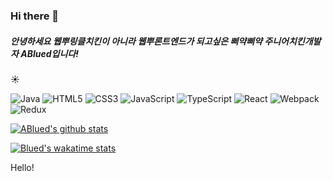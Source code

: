 ### Hi there 👋

<!--
**ABlued/ABlued** is a ✨ _special_ ✨ repository because its `README.md` (this file) appears on your GitHub profile.
[![ABlued github stats](https://github-readme-stats.vercel.app/api?username=ABlued&hide_border=true&hide=contribs&count_private=true&show_icons=true)](https://github.com/anuraghazra/github-readme-stats)
<br>
<br>
Here are some ideas to get you started:

- 🔭 I’m currently working on ...
- 🌱 I’m currently learning ...
- 👯 I’m looking to collaborate on ...
- 🤔 I’m looking for help with ...
- 💬 Ask me about ...
- 📫 How to reach me: ...
- 😄 Pronouns: ...
- ⚡ Fun fact: ...
-->
##### 안녕하세요 웹뿌링클치킨이 아니라 웹뿌론트엔드가 되고싶은 삐약삐약 주니어치킨개발자 ABlued입니다!
:sunny:

![Java](https://img.shields.io/badge/Java-007386?logo=Java&logoColor=white)
![HTML5](https://img.shields.io/badge/HTML5-E34F26?logo=HTML5&logoColor=white)
![CSS3](https://img.shields.io/badge/CSS3-1572B6?logo=CSS3&logoColor=white)
![JavaScript](https://img.shields.io/badge/JavaScript-F7DF1E?logo=JavaScript&logoColor=black)
![TypeScript](https://img.shields.io/badge/TypeScript-3178C6?logo=TypeScript&logoColor=white)
![React](https://img.shields.io/badge/React-61DAF8?logo=React&logoColor=black)
![Webpack](https://img.shields.io/badge/Webpack-8DD6F9?logo=Webpack&logoColor=black)
![Redux](https://img.shields.io/badge/Redux-764ABC?logo=Reduxk&logoColor=Redux)

[![ABlued's github stats](https://github-readme-stats.vercel.app/api?username=ABlued&hide_border=true&hide=contribs&count_private=true&show_icons=true)](https://github.com/anuraghazra/github-readme-stats)

[![Blued's wakatime stats](https://github-readme-stats.vercel.app/api/wakatime?username=Blued)](https://wakatime.com/@Blued)

Hello!
<br>
<br>
